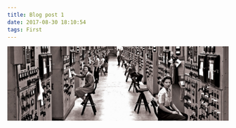 ```yaml
---
title: Blog post 1
date: 2017-08-30 18:10:54
tags: First
---
```

<html>
<head>
    <link rel="stylesheet" type="text/css" href="styles.css">
</head>
<body>
    <div class="image">
        <img src="first-women-in-tech.jpg">
    </div>
    <p></p>
</body>
</html>